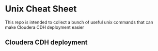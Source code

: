 # Unix Cheat Sheet
This repo is intended to collect a bunch of useful unix commands that can make Cloudera CDH deployment easier 

## Cloudera CDH deployment

